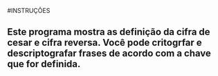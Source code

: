 #INSTRUÇÕES

<h2> Este programa mostra as definição da cifra de cesar e cifra reversa. Você pode critogrfar e descriptografar frases de acordo com a chave que for definida. </h2>